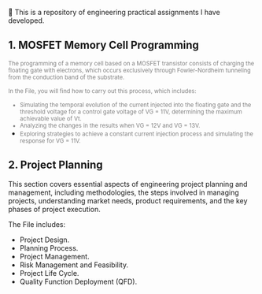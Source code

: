 📌 This is a repository of engineering practical assignments I have developed.

## 1. MOSFET Memory Cell Programming

<small><font color="gray">The programming of a memory cell based on a MOSFET transistor consists of charging the floating gate with electrons, which occurs exclusively through Fowler-Nordheim tunneling from the conduction band of the substrate.

In the File, you will find how to carry out this process, which includes:

- Simulating the temporal evolution of the current injected into the floating gate and the threshold voltage for a control gate voltage of VG = 11V, determining the maximum achievable value of Vt.
- Analyzing the changes in the results when VG = 12V and VG = 13V.
- Exploring strategies to achieve a constant current injection process and simulating the response for VG = 11V.</font></small>

## 2. Project Planning
This section covers essential aspects of engineering project planning and management, including methodologies, the steps involved in managing projects, understanding market needs,
product requirements, and the key phases of project execution.

The File includes:

- Project Design.
- Planning Process.
- Project Management.
- Risk Management and Feasibility.
- Project Life Cycle.
- Quality Function Deployment (QFD).
